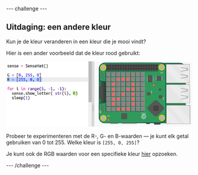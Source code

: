 --- challenge ---

## Uitdaging: een andere kleur

Kun je de kleur veranderen in een kleur die je mooi vindt?

Hier is een ander voorbeeld dat de kleur rood gebruikt:

![schermafbeelding](images/timer-red.png)

Probeer te experimenteren met de R-, G- en B-waarden — je kunt elk getal gebruiken van 0 tot 255. Welke kleur is `[255, 0, 255]`?

Je kunt ook de RGB waarden voor een specifieke kleur <a href="http://jumpto.cc/colours" target="_blank">hier</a> opzoeken.

--- /challenge ---